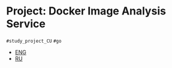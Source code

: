 # Project: Docker Image Analysis Service

`#study_project_CU` `#go`
- [ENG](https://github.com/Smiley881/DockerImageAnalysisService/tree/main/readme-eng)
- [RU](https://github.com/Smiley881/DockerImageAnalysisService/tree/main/readme-ru)

